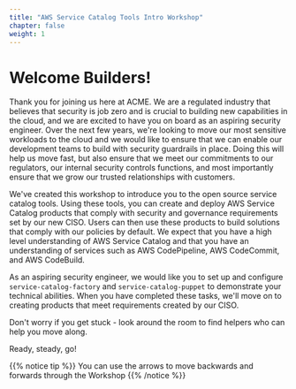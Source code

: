 ```yaml
---
title: "AWS Service Catalog Tools Intro Workshop"
chapter: false
weight: 1
---
```


# Welcome Builders!

Thank you for joining us here at ACME. We are a regulated industry that believes that security is job zero and is crucial to building new capabilities in the cloud, and we are excited to have you on board as an aspiring security engineer. Over the next few years, we're looking to move our most sensitive workloads to the cloud and we would like to ensure that we can enable our development teams to build with security guardrails in place. Doing this will help us move fast, but also ensure that we meet our commitments to our regulators, our internal security controls functions, and most importantly ensure that we grow our trusted relationships with customers.

We've created this workshop to introduce you to the open source service catalog tools. Using these tools, you can create and deploy AWS Service Catalog products that comply with security and governance requirements set by our new CISO. Users can then use these products to build solutions that comply with our policies by default. We expect that you have a high level understanding of AWS Service Catalog and that you have an understanding of services such as AWS CodePipeline, AWS CodeCommit, and AWS CodeBuild.

As an aspiring security engineer, we would like you to set up and configure ``service-catalog-factory`` and ``service-catalog-puppet`` to demonstrate your technical abilities. When you have completed these tasks, we'll move on to creating products that meet requirements created by our CISO. 

Don't worry if you get stuck - look around the room to find helpers who can help you move along.

Ready, steady, go!



{{% notice tip %}}
You can use the arrows to move backwards and forwards through the Workshop
{{% /notice %}}
